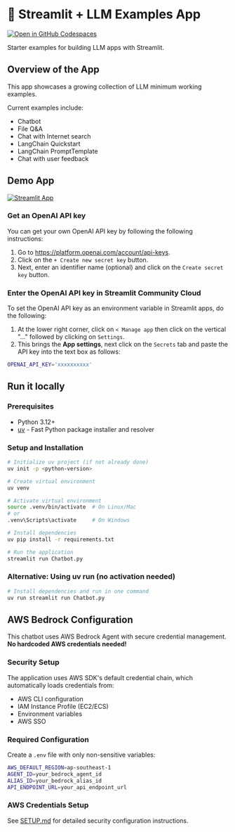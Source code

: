 # 🎈 Streamlit + LLM Examples App

[![Open in GitHub Codespaces](https://github.com/codespaces/badge.svg)](https://codespaces.new/streamlit/llm-examples?quickstart=1)

Starter examples for building LLM apps with Streamlit.

## Overview of the App

This app showcases a growing collection of LLM minimum working examples.

Current examples include:

- Chatbot
- File Q&A
- Chat with Internet search
- LangChain Quickstart
- LangChain PromptTemplate
- Chat with user feedback

## Demo App

[![Streamlit App](https://static.streamlit.io/badges/streamlit_badge_black_white.svg)](https://llm-examples.streamlit.app/)

### Get an OpenAI API key

You can get your own OpenAI API key by following the following instructions:

1. Go to https://platform.openai.com/account/api-keys.
2. Click on the `+ Create new secret key` button.
3. Next, enter an identifier name (optional) and click on the `Create secret key` button.

### Enter the OpenAI API key in Streamlit Community Cloud

To set the OpenAI API key as an environment variable in Streamlit apps, do the following:

1. At the lower right corner, click on `< Manage app` then click on the vertical "..." followed by clicking on `Settings`.
2. This brings the **App settings**, next click on the `Secrets` tab and paste the API key into the text box as follows:

```sh
OPENAI_API_KEY='xxxxxxxxxx'
```

## Run it locally

### Prerequisites

- Python 3.12+
- [uv](https://github.com/astral-sh/uv) - Fast Python package installer and resolver

### Setup and Installation

```sh
# Initialize uv project (if not already done)
uv init -p <python-version>

# Create virtual environment
uv venv

# Activate virtual environment
source .venv/bin/activate  # On Linux/Mac
# or
.venv\Scripts\activate     # On Windows

# Install dependencies
uv pip install -r requirements.txt

# Run the application
streamlit run Chatbot.py
```

### Alternative: Using uv run (no activation needed)

```sh
# Install dependencies and run in one command
uv run streamlit run Chatbot.py
```

## AWS Bedrock Configuration

This chatbot uses AWS Bedrock Agent with secure credential management. **No hardcoded AWS credentials needed!**

### Security Setup

The application uses AWS SDK's default credential chain, which automatically loads credentials from:
- AWS CLI configuration
- IAM Instance Profile (EC2/ECS)
- Environment variables
- AWS SSO

### Required Configuration

Create a `.env` file with only non-sensitive variables:

```sh
AWS_DEFAULT_REGION=ap-southeast-1
AGENT_ID=your_bedrock_agent_id
ALIAS_ID=your_bedrock_alias_id
API_ENDPOINT_URL=your_api_endpoint_url
```

### AWS Credentials Setup

See [SETUP.md](SETUP.md) for detailed security configuration instructions.
